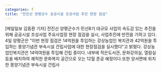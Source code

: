 ```yaml
---
categories: f
title: "전진선 양평군수 공공시설 조성사업 추진 현장 점검"
---
```

[매일일보 김동환 기자] 전진선 양평군수가 민선8기 대규모 사업의 속도감 있는 추진을 위해 공공시설 조성사업 주요사업장 현장 점검을 실시, 사업추진에 만전을 기하고 있다. 4일 양평군은 "이번 현장 점검은 14억원을 투입하는 강상농업인 복지관과 42억원을 투입하는 몽양기념관 부속시설 건립사업에 대한 현장점검을 실시했다"고 밝혔다. 강상농업인복지관은 14억여원을 투입해 건립 중이다. 내부에 작은도서관, 문화강의실, 열람실 등을 배치하여 쾌적한 문화복지 공간으로 오는 12월 준공 예정이다.또한 양서면에 위치한 몽양기념관 부속시설 건립사